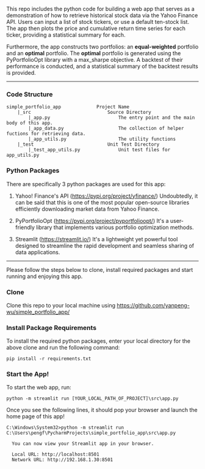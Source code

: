 This repo includes the python code for building a web app that serves as a demonstration of how to retrieve
historical stock data via the Yahoo Finance API. Users can input a list of stock tickers, or use a default
ten-stock list. The app then plots the price and cumulative return time series for each ticker, providing a
statistical summary for each.

Furthermore, the app constructs two portfolios: an **equal-weighted** portfolio and an **optimal**
portfolio. The **optimal** portfolio is generated using the PyPortfolioOpt library with a max_sharpe
objective. A backtest of their performance is conducted, and a statistical summary of the backtest
results is provided.

---

### Code Structure
```
simple_portfolio_app             Project Name
    |_src                            Source Directory
        |_app.py                         The entry point and the main body of this app. 
        |_app_data.py                    The collection of helper fuctions for retrieving data.
        |_app_utils.py                   The utility functions
    |_test                           Unit Test Directory
        |_test_app_utils.py              Unit test files for app_utils.py
```

### Python Packages
There are specifically 3 python packages are used for this app: 
1) Yahoo! Finance's API (https://pypi.org/project/yfinance/)
Undoubtedly, it can be said that this is one of the most popular open-source libraries efficiently downloading market data from Yahoo Finance.

2) PyPortfolioOpt (https://pypi.org/project/pyportfolioopt/)
It's a user-friendly library that implements various portfolio optimization methods.

3) Streamlit (https://streamlit.io/)
It's a lightweight yet powerful tool designed to streamline the rapid development and seamless sharing of data applications.

-----

Please follow the steps below to clone, install required packages and start running and enjoying this app.

### Clone
Clone this repo to your local machine using https://github.com/yanpeng-wu/simple_portfolio_app/

### Install Package Requirements
To install the required python packages, enter your local directory for the above clone and run the following command:
```
pip install -r requirements.txt
```

### Start the App!
To start the web app, run:
```
python -m streamlit run [YOUR_LOCAL_PATH_OF_PROJECT]\src\app.py
```
Once you see the following lines, it should pop your browser and launch the home page of this app!
```
C:\Windows\System32>python -m streamlit run C:\Users\pengf\PycharmProjects\simple_portfolio_app\src\app.py

  You can now view your Streamlit app in your browser.

  Local URL: http://localhost:8501
  Network URL: http://192.168.1.30:8501
```
